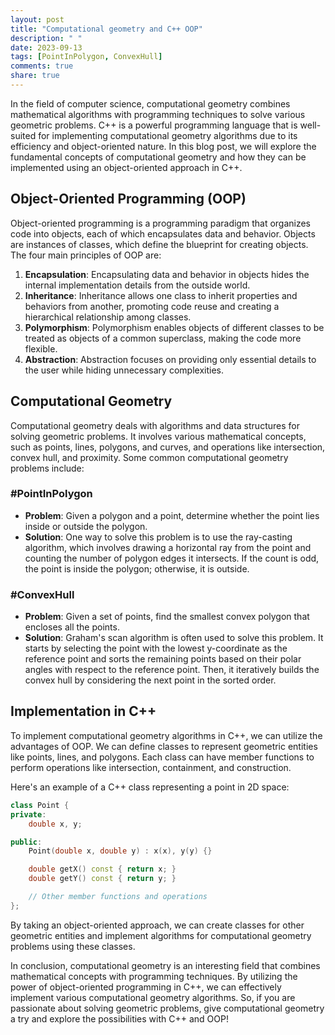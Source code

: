 ```yaml
---
layout: post
title: "Computational geometry and C++ OOP"
description: " "
date: 2023-09-13
tags: [PointInPolygon, ConvexHull]
comments: true
share: true
---
```

In the field of computer science, computational geometry combines mathematical algorithms with programming techniques to solve various geometric problems. C++ is a powerful programming language that is well-suited for implementing computational geometry algorithms due to its efficiency and object-oriented nature. In this blog post, we will explore the fundamental concepts of computational geometry and how they can be implemented using an object-oriented approach in C++. 

## Object-Oriented Programming (OOP)
Object-oriented programming is a programming paradigm that organizes code into objects, each of which encapsulates data and behavior. Objects are instances of classes, which define the blueprint for creating objects. The four main principles of OOP are:
1. **Encapsulation**: Encapsulating data and behavior in objects hides the internal implementation details from the outside world.
2. **Inheritance**: Inheritance allows one class to inherit properties and behaviors from another, promoting code reuse and creating a hierarchical relationship among classes.
3. **Polymorphism**: Polymorphism enables objects of different classes to be treated as objects of a common superclass, making the code more flexible.
4. **Abstraction**: Abstraction focuses on providing only essential details to the user while hiding unnecessary complexities.

## Computational Geometry
Computational geometry deals with algorithms and data structures for solving geometric problems. It involves various mathematical concepts, such as points, lines, polygons, and curves, and operations like intersection, convex hull, and proximity. Some common computational geometry problems include:

### #PointInPolygon
* **Problem**: Given a polygon and a point, determine whether the point lies inside or outside the polygon.
* **Solution**: One way to solve this problem is to use the ray-casting algorithm, which involves drawing a horizontal ray from the point and counting the number of polygon edges it intersects. If the count is odd, the point is inside the polygon; otherwise, it is outside.

### #ConvexHull
* **Problem**: Given a set of points, find the smallest convex polygon that encloses all the points.
* **Solution**: Graham's scan algorithm is often used to solve this problem. It starts by selecting the point with the lowest y-coordinate as the reference point and sorts the remaining points based on their polar angles with respect to the reference point. Then, it iteratively builds the convex hull by considering the next point in the sorted order.

## Implementation in C++
To implement computational geometry algorithms in C++, we can utilize the advantages of OOP. We can define classes to represent geometric entities like points, lines, and polygons. Each class can have member functions to perform operations like intersection, containment, and construction.

Here's an example of a C++ class representing a point in 2D space:

```cpp
class Point {
private:
    double x, y;

public:
    Point(double x, double y) : x(x), y(y) {}

    double getX() const { return x; }
    double getY() const { return y; }

    // Other member functions and operations
};
```

By taking an object-oriented approach, we can create classes for other geometric entities and implement algorithms for computational geometry problems using these classes.

In conclusion, computational geometry is an interesting field that combines mathematical concepts with programming techniques. By utilizing the power of object-oriented programming in C++, we can effectively implement various computational geometry algorithms. So, if you are passionate about solving geometric problems, give computational geometry a try and explore the possibilities with C++ and OOP!